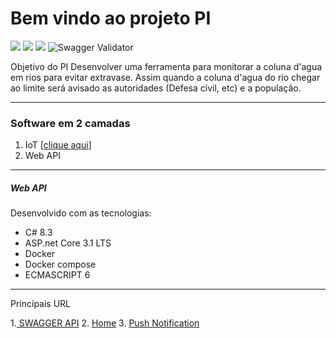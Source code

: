 # Bem vindo ao projeto PI

![](https://img.shields.io/badge/Linguagem-CSharp-orange.svg) 
![](https://shields.io/badge/license-GPL%20%3E%3D%203-blue)
![](https://img.shields.io/github/commit-activity/m/Projeto-Integrador-Univesp/PlataformaWeb)
![Swagger Validator](https://img.shields.io/swagger/valid/3.0?specUrl=https%3A%2F%2Fenchente.azurewebsites.net%2Fswagger%2Fv1%2Fswagger.json)

Objetivo do PI
Desenvolver uma ferramenta para monitorar a coluna d'agua em rios para evitar extravase.
Assim quando a coluna d'agua do rio chegar ao limite será avisado as autoridades (Defesa cívil, etc) e a população.

--------------
### Software em 2 camadas
1. IoT [[clique aqui](https://github.com/Projeto-Integrador-Univesp/FirmwareIoT "clique aqui")]
1. Web API

------------

##### Web API
Desenvolvido com as tecnologias:
- C# 8.3
- ASP.net Core 3.1 LTS
- Docker
- Docker compose
- ECMASCRIPT  6


------------

Principais URL

1.[ SWAGGER API](https://enchente.azurewebsites.net/swagger/index.html)
2. [Home](https://enchente.azurewebsites.net/)
3. [Push Notification](https://enchente.azurewebsites.net/Cadastro)

